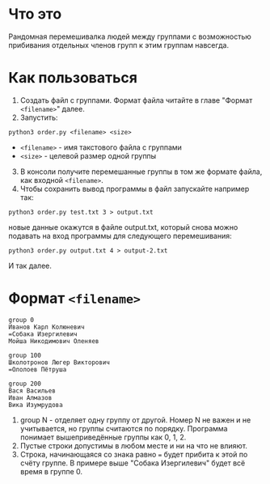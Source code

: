 # Что это
Рандомная перемешивалка людей между группами с возможностью прибивания отдельных членов групп к этим группам навсегда.

# Как пользоваться
1. Создать файл с группами. Формат файла читайте в главе "Формат `<filename>`" далее.
2. Запустить:
```
python3 order.py <filename> <size>
```
- `<filename>` - имя такстового файла с группами
- `<size>` - целевой размер одной группы

3. В консоли получите перемешанные группы в том же формате файла, как входной `<filename>`.
4. Чтобы сохранить вывод программы в файл запускайте например так:
```
python3 order.py test.txt 3 > output.txt
```
новые данные окажутся в файле output.txt, который снова можно подавать на вход программы для следующего перемешивания:
```
python3 order.py output.txt 4 > output-2.txt
```
И так далее.

# Формат `<filename>`
```
group 0
Иванов Карл Колюневич
=Собака Изергилевич
Мойша Никодимович Оленяев

group 100
Школотронов Люгер Викторович
=Ололоев Пётруша

group 200
Вася Васильев
Иван Алмазов
Вика Изумрудова
```

1. group N - отделяет одну группу от другой. Номер N не важен и не учитывается, но группы считаются по порядку. Программа понимает вышеприведённые группы как 0, 1, 2.
2. Пустые строки допустимы в любом месте и ни на что не влияют.
3. Строка, начинающаяся со знака равно `=` будет прибита к этой по счёту группе. В примере выше "Собака Изергилевич" будет всё время в группе 0.

